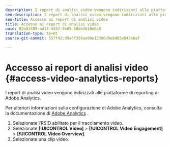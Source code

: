 ```yaml
---
description: I report di analisi video vengono indirizzati alle piattaforme di reporting di Adobe Analytics.
seo-description: I report di analisi video vengono indirizzati alle piattaforme di reporting di Adobe Analytics.
seo-title: Accesso ai report di analisi video
title: Accesso ai report di analisi video
uuid: 82a03409-ad17-4442-8e89-58de2618e8c8
translation-type: tm+mt
source-git-commit: 557f42cd9a6f356aa99e13386d9e8d65e043a6af

---
```



# Accesso ai report di analisi video {#access-video-analytics-reports}

I report di analisi video vengono indirizzati alle piattaforme di reporting di Adobe Analytics.

Per ulteriori informazioni sulla configurazione di Adobe Analytics, consulta la documentazione di [Adobe Analytics](https://microsite.omniture.com/t2/help/en_US/reference/) .
1. Selezionate l’RSID abilitato per il tracciamento video.
1. Selezionate **[!UICONTROL Video]** > **[!UICONTROL Video Engagement]** > **[!UICONTROL Video Overview]**.
1. Selezionate una clip video.